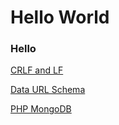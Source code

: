 Hello World
====================

### Hello

[CRLF and LF](crlf-and-lf.md)

[Data URL Schema](data-url-scheme.md)

[PHP MongoDB](php-mongodb.md)